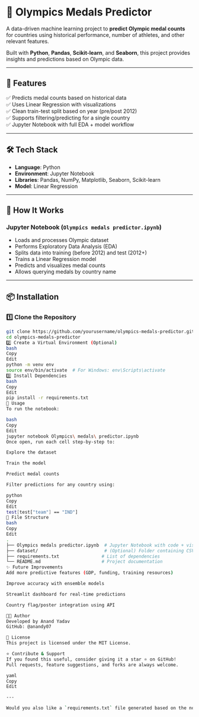 # 🏅 Olympics Medals Predictor

A data-driven machine learning project to **predict Olympic medal counts** for countries using historical performance, number of athletes, and other relevant features.

Built with **Python**, **Pandas**, **Scikit-learn**, and **Seaborn**, this project provides insights and predictions based on Olympic data.

---

## 🚀 Features

✅ Predicts medal counts based on historical data  
✅ Uses Linear Regression with visualizations  
✅ Clean train-test split based on year (pre/post 2012)  
✅ Supports filtering/predicting for a single country  
✅ Jupyter Notebook with full EDA + model workflow  

---

## 🛠️ Tech Stack

* **Language**: Python  
* **Environment**: Jupyter Notebook  
* **Libraries**: Pandas, NumPy, Matplotlib, Seaborn, Scikit-learn  
* **Model**: Linear Regression  

---

## 🧠 How It Works

### Jupyter Notebook (`Olympics medals predictor.ipynb`)

* Loads and processes Olympic dataset
* Performs Exploratory Data Analysis (EDA)
* Splits data into training (before 2012) and test (2012+)
* Trains a Linear Regression model
* Predicts and visualizes medal counts
* Allows querying medals by country name

---

## 📦 Installation

### 1️⃣ Clone the Repository

```bash
git clone https://github.com/yourusername/olympics-medals-predictor.git
cd olympics-medals-predictor
2️⃣ Create a Virtual Environment (Optional)
bash
Copy
Edit
python -m venv env
source env/bin/activate  # For Windows: env\Scripts\activate
3️⃣ Install Dependencies
bash
Copy
Edit
pip install -r requirements.txt
📌 Usage
To run the notebook:

bash
Copy
Edit
jupyter notebook Olympics\ medals\ predictor.ipynb
Once open, run each cell step-by-step to:

Explore the dataset

Train the model

Predict medal counts

Filter predictions for any country using:

python
Copy
Edit
test[test["team"] == "IND"]
📁 File Structure
bash
Copy
Edit
.
├── Olympics medals predictor.ipynb  # Jupyter Notebook with code + visualizations
├── dataset/                         # (Optional) Folder containing CSVs
├── requirements.txt                # List of dependencies
└── README.md                       # Project documentation
✨ Future Improvements
Add more predictive features (GDP, funding, training resources)

Improve accuracy with ensemble models

Streamlit dashboard for real-time predictions

Country flag/poster integration using API

🧑‍💻 Author
Developed by Anand Yadav
GitHub: @anandy07

📜 License
This project is licensed under the MIT License.

⭐ Contribute & Support
If you found this useful, consider giving it a star ⭐ on GitHub!
Pull requests, feature suggestions, and forks are always welcome.

yaml
Copy
Edit

---

Would you also like a `requirements.txt` file generated based on the notebook?
